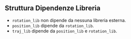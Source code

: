 ## Struttura Dipendenze Libreria

- `rotation_lib` non dipende da nessuna libreria esterna.
- `position_lib` dipende da `rotation_lib`.
- `traj_lib` dipende da `position_lib` e `rotation_lib`.
